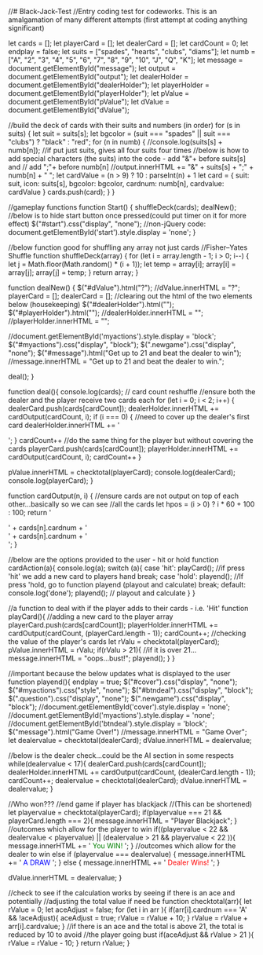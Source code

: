 //# Black-Jack-Test
//Entry coding test for codeworks. This is an amalgamation of many different attempts (first attempt at coding anything significant)

let cards = [];
let playerCard = [];
let dealerCard = [];
let cardCount = 0;
let endplay = false;
let suits = ["spades", "hearts", "clubs", "diams"];
let numb = ["A", "2", "3", "4", "5", "6", "7", "8", "9", "10", "J", "Q", "K"];
let message = document.getElementById("message");
let output = document.getElementById("output");
let dealerHolder = document.getElementById("dealerHolder");
let playerHolder = document.getElementById("playerHolder");
let pValue = document.getElementById("pValue");
let dValue = document.getElementById("dValue");


//build the deck of cards with their suits and numbers (in order)
for (s in suits) {
  let suit = suits[s];
  let bgcolor = (suit === "spades" || suit === "clubs") ? "black" : "red";
  for (n in numb) {
//console.log(suits[s] + numb[n]); //if put just suits, gives all four suits four times
//below is how to add special characters (the suits) into the code - add "&"+ before suits[s] and 
// add ";"+ before numb[n]
//output.innerHTML += "<span style='color:" + bgcolor + "'>&" + suits[s] + ";" + numb[n] + "</span> ";
    let cardValue = (n > 9) ? 10 : parseInt(n) + 1
    let card = {
      suit: suit,
      icon: suits[s],
      bgcolor: bgcolor,
      cardnum: numb[n],
      cardvalue: cardValue
    }
    cards.push(card);
  }
}

//gameplay functions
function Start() {
  shuffleDeck(cards);
  dealNew();
  //below is to hide start button once pressed(could put timer on it for more effect)
  $("#start").css("display", "none");
  //non-jQuery code: document.getElementById('start').style.display = 'none';
}

//below function good for shuffling any array not just cards
//Fisher–Yates Shuffle
 function shuffleDeck(array) {
   for (let i = array.length - 1; i > 0; i--) {
     let j = Math.floor(Math.random() * (i + 1));
     let temp = array[i];
     array[i] = array[j];
     array[j] = temp;
   }
  return array;
}

function dealNew() {
 $("#dValue").html("?");
 //dValue.innerHTML = "?";
  playerCard = [];
  dealerCard = [];
  //clearing out the html of the two elements below (housekeeping)
  $("#dealerHolder").html("");
  $("#playerHolder").html("");
  //dealerHolder.innerHTML = "";
  //playerHolder.innerHTML = "";
  
  //document.getElementById('myactions').style.display = 'block';
  $("#myactions").css("display", "block");
  $(".newgame").css("display", "none");
  $("#message").html("Get up to 21 and beat the dealer to win");
  //message.innerHTML = "Get up to 21 and beat the dealer to win.";
  
  deal();
}

function deal(){
   console.log(cards);
  // card count reshuffle
  //ensure both the dealer and the player receive two cards each
  for (let i = 0; i < 2; i++) {
     dealerCard.push(cards[cardCount]);
     dealerHolder.innerHTML += cardOutput(cardCount, i);
     if (i === 0) {
      //need to cover up the dealer's first card
      dealerHolder.innerHTML += '<div id="cover" style="left:100px;"></div>';
     }
     cardCount++
     //do the same thing for the player but without covering the cards
     playerCard.push(cards[cardCount]);
     playerHolder.innerHTML += cardOutput(cardCount, i);
     cardCount++
   }

   pValue.innerHTML = checktotal(playerCard);
   console.log(dealerCard);
  console.log(playerCard);
}

function cardOutput(n, i) {
  //ensure cards are not output on top of each other...basically so we can see 
  //all the cards
  let hpos = (i > 0) ? i * 60 + 100 : 100;
  return '<div class="icard ' + cards[n].icon + '" style="left:' + hpos + 'px;">  <div class="top-card suit">' + cards[n].cardnum + '<br></div>  <div class="content-card suit"></div>  <div class="bottom-card suit">' + cards[n].cardnum +
    '<br></div> </div>';
}

//below are the options provided to the user - hit or hold
function cardAction(a){
  console.log(a);
  switch (a){
    case 'hit':
      playCard(); //if press 'hit' we add a new card to players hand
      break;
   case 'hold':
      playend(); //If press 'hold, go to function playend (playout and calculate)
      break;
  default:
      console.log('done');
      playend(); // playout and calculate
  }
}

//a function to deal with if the player adds to their cards - i.e. 'Hit'
function playCard(){
  //adding a new card to the player array
  playerCard.push(cards[cardCount]);
  playerHolder.innerHTML += cardOutput(cardCount, (playerCard.length - 1));
  cardCount++;
  //checking the value of the player's cards
  let rValu = checktotal(playerCard);
  pValue.innerHTML = rValu;
  if(rValu > 21){
    //if it is over 21...
    message.innerHTML = "oops...bust!";
    playend();
  }
}

//important because the below updates what is displayed to the user
function playend(){
  endplay = true;
  $("#cover").css("display", "none");
  $("#myactions").css("style", "none");
  $("#btndeal").css("display", "block");
  $(".question").css("display", "none");
  $(".newgame").css("display", "block");
  //document.getElementById('cover').style.display = 'none';
  //document.getElementById('myactions').style.display = 'none';
  //document.getElementById('btndeal').style.display = 'block';
  $("message").html("Game Over!")
  //message.innerHTML = "Game Over";
  let dealervalue =  checktotal(dealerCard);
  dValue.innerHTML = dealervalue;

  //below is the dealer check...could be the AI section in some respects
  while(dealervalue < 17){
    dealerCard.push(cards[cardCount]);
    dealerHolder.innerHTML += cardOutput(cardCount, (dealerCard.length - 1));
    cardCount++;
    dealervalue =  checktotal(dealerCard);
    dValue.innerHTML = dealervalue;
  }

  //Who won???
  //end game if player has blackjack
  //(This can be shortened)
  let playervalue =  checktotal(playerCard);
  if(playervalue === 21 && playerCard.length === 2){
    message.innerHTML = "Player Blackjack";
  }
  //outcomes which allow for the player to win
    if((playervalue < 22 && dealervalue < playervalue) || (dealervalue > 21 && playervalue < 22 )){
    message.innerHTML += '<span style="color:green;"> You WIN! </span>';
  }
  //outcomes which allow for the dealer to win
  else if (playervalue === dealervalue) {
    message.innerHTML += '<span style="color:blue;"> A DRAW </span>';
  }
  else {
    message.innerHTML += '<span style="color:red;"> Dealer Wins! </span>';
  }

  dValue.innerHTML = dealervalue;
}

//check to see if the calculation works by seeing if there is an ace and potentially 
//adjusting the total value if need be
function checktotal(arr){
  let rValue = 0;
  let aceAdjust = false;
  for  (let i in arr ){
    if(arr[i].cardnum === 'A' && !aceAdjust){
      aceAdjust = true;
       rValue = rValue + 10;
     }
     rValue = rValue + arr[i].cardvalue;
   }
//if there is an ace and the total is above 21, the total is reduced by 10 to avoid
//the player going bust
   if(aceAdjust && rValue > 21  ){
     rValue = rValue - 10;
   }
   return rValue;
 }
